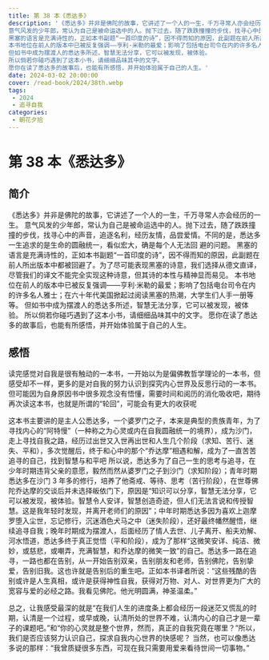 ```yaml
---
title: 第 38 本《悉达多》
description: '《悉达多》并非是佛陀的故事，它讲述了一个人的一生，千万寻常人亦会经历的一生。
意气风发的少年郎，常认为自己是被命运选中的人。抛下过去，随了跌跌撞撞的步伐，找寻心中的声音，追逐名利，经历友情，品尝爱情。不同的是，悉达多一生追求的是生命的圆融统一，看似宏大，确是每个人无法回 避的问题。
黑塞的语言是充满诗性的，正如本书副题“一首印度的诗”，因不得而知的原因，此副题在前人所出版本中都被回避了。为了尽可能表现黑塞的诗意，我们选择从德文直译，尽管我们的译文不能完全实现这种诗意，但其诗的本性与精神显而易见。
本书地位在前人的版本中已被反复强调——亨利·米勒的最爱；影响了包括电台司令在内的许多名人雅士；在六十年代美国掀起过阅读黑塞的热潮，大学生们人手一册等等。
但如书中成为摆渡人的悉达多所述，智慧无法分享，它可以被发现，被体验。
所以倘若你碰巧遇到了这本小书，请细细品味其中的文字。
愿你在读了悉达多的故事后，也能有所感悟，并开始体验属于自己的人生。'
date: 2024-03-02 20:00:00
cover: /read-book/2024/38th.webp
tags:
 - 2024
 - 追寻自我
categories:
 - 朝花夕拾
---
```


# 第 38 本《悉达多》

## 简介
《悉达多》并非是佛陀的故事，它讲述了一个人的一生，千万寻常人亦会经历的一生。
意气风发的少年郎，常认为自己是被命运选中的人。抛下过去，随了跌跌撞撞的步伐，找寻心中的声音，追逐名利，经历友情，品尝爱情。不同的是，悉达多一生追求的是生命的圆融统一，看似宏大，确是每个人无法回 避的问题。
黑塞的语言是充满诗性的，正如本书副题“一首印度的诗”，因不得而知的原因，此副题在前人所出版本中都被回避了。为了尽可能表现黑塞的诗意，我们选择从德文直译，尽管我们的译文不能完全实现这种诗意，但其诗的本性与精神显而易见。
本书地位在前人的版本中已被反复强调——亨利·米勒的最爱；影响了包括电台司令在内的许多名人雅士；在六十年代美国掀起过阅读黑塞的热潮，大学生们人手一册等等。
但如书中成为摆渡人的悉达多所述，智慧无法分享，它可以被发现，被体验。
所以倘若你碰巧遇到了这本小书，请细细品味其中的文字。
愿你在读了悉达多的故事后，也能有所感悟，并开始体验属于自己的人生。

## 感悟
读完感觉对自我是很有触动的一本书，一开始以为是偏佛教哲学理论的一本书，但感受却不一样，更多的是对自我的努力认识到探究内心世界及反思行动的一本书。但可能因为自身原因书中很多观念没有悟懂，需要时间和阅历的消化吸收吧，期待再次读这本书，也就是所谓的“轮回”，可能会有更大的收获呢

这本书主要讲的是主人公悉达多，一个婆罗门之子，本来是典型的贵族青年，为了寻找内心的“阿特慢”（一种称之为心灵或内在自我圆融统一的境界），成为沙门，走上寻找自我之路，经历过出世又入世再出世和人生几个阶段（求知、苦行、迷失、平和），多次觉醒后，终于和心中的那个“乔达摩”相遇和解，成为了一直苦苦追寻的自己，找到智慧与和平吧
所以说，悉达多为了自己一生的思考与追寻，在少年时期违背父亲的意愿，毅然而然从婆罗门之子到沙门（求知阶段）；青年时期悉达多在沙门 3 年多的修行，培养了他斋戒、等待、思考（苦行阶段），在世尊佛陀乔达摩的交谈后并未选择皈依门下，原因是“知识可以分享，智慧无法分享，它可以被发现，被体验。智慧令人安详，智慧创造奇迹，但人们无法言说和传授智慧。这是我年轻时发现，并离开老师们的原因”；中年时期悉达多因为喜欢上迦摩罗堕入尘世，忘记修行，沉迷酒色犬马之中（迷失阶段），还好最终幡然醒悟，继续追寻自我；晚年时期成为摆渡人，后面经历了情人去世、儿子离开、船夫劝解、河水悟道，悉达多终于真正觉悟（平和阶段），成为了那样“这微笑安详、纯洁、微妙，或慈悲，或嘲弄，充满智慧，和乔达摩的微笑一致”的自己。悉达多一路在追寻，一路也都在告别，从一开始告别双亲，告别朋友和老师，告别佛陀，告别挚爱，告别旧我。这也许就是告别后的重生吧。正如本书译者所说：“这些残酷的告别或许是人生真相，或许是获得神性自我，获得对万物、对人、对世界更为广大的宽容与爱的必经之路。我看见佛陀。他光明圆满，神圣温柔。”

总之，让我感受最深的就是“在我们人生的进度条上都会经历一段迷茫又慌乱的时期，认清是一个过程，或早或晚，认清所处的世界不难，认清内心的自己才是一辈子的课题吧。”和“你的心灵就是整个世界，然而，真正的自我究竟在哪里？”所以，我们是否应该努力认识自己，探求自我内心世界的快感呢？
当然，也可以像悉达多说的那样：“我曾质疑很多东西，可现在我只需要用爱来看待世间一切事物。”
